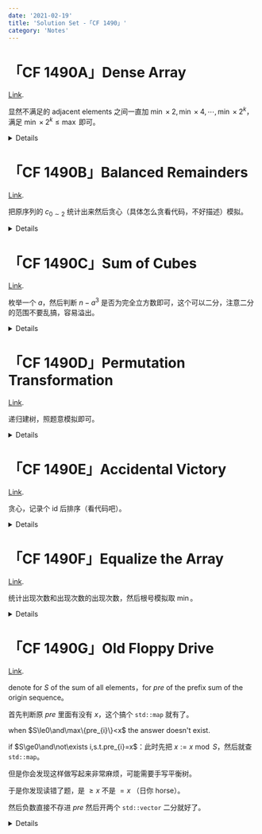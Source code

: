 ```yaml
---
date: '2021-02-19'
title: 'Solution Set -「CF 1490」'
category: 'Notes'
---
```


# 「CF 1490A」Dense Array

[Link](https://codeforces.com/contest/1490/problem/A).

显然不满足的 adjacent elements 之间一直加 $\min\times2,\min\times4,\cdots,\min\times2^{k}$，满足 $\min\times2^{k}\le\max$ 即可。

<details>

```cpp
#include<cmath>
#include<cstdio>
#include<algorithm>
using namespace std;
int t,n,a[60],ans;
bool judge(double one,double ano)
{
	return max(one,ano)/min(one,ano)<=2.0;
}
int jump(int one,int ano)
{
	int cone=min(one,ano),cano=max(one,ano),res=0;
	while(cone<=cano)
	{
		if((cone<<1)>=cano)	break;
		else
		{
			cone<<=1;
			res++;
		}
	}
	return res;
}
int main()
{
	scanf("%d",&t);
	while(t--)
	{
		ans=0;
		scanf("%d",&n);
		for(int i=1;i<=n;++i)	scanf("%d",&a[i]);
		for(int i=2;i<=n;++i)	ans+=judge(a[i],a[i-1])?0:jump(a[i],a[i-1]);
		printf("%d\n",ans);
	}
	return 0;
}
```

</details>

# 「CF 1490B」Balanced Remainders

[Link](https://codeforces.com/contest/1490/problem/B).

把原序列的 $c_{0\sim2}$ 统计出来然后贪心（具体怎么贪看代码，不好描述）模拟。

<details>

```cpp
#include<cstdio>
#include<algorithm>
using namespace std;
int t,n,a[30010],c[3],ans;
int main()
{
	scanf("%d",&t);
	while(t--)
	{
		scanf("%d",&n);
		for(int i=1;i<=n;++i)
		{
			scanf("%d",&a[i]);
			++c[a[i]%3];
		}
		while((c[0]^c[1])||(c[0]^c[2]))
		{
			ans++;
			if(c[0]==*max_element(c,c+3))
			{
				--c[0];
				++c[1];
			}
			else if(c[1]==*max_element(c,c+3))
			{
				--c[1];
				++c[2];
			}
			else
			{
				--c[2];
				++c[0];
			}
		}
		printf("%d\n",ans);
		for(int i=0;i<3;++i)	c[i]=0;
		ans=0;
	}
	return 0;
}
```

</details>

# 「CF 1490C」Sum of Cubes

[Link](https://codeforces.com/contest/1490/problem/C).

枚举一个 $a$，然后判断 $n-a^{3}$ 是否为完全立方数即可，这个可以二分，注意二分的范围不要乱搞，容易溢出。

<details>

```cpp
#include<cmath>
#include<cstdio>
using namespace std;
int t,flag;
long long n;
long long cud(long long x)
{
	return x*x*x;
}
bool check(long long x)
{
	long long l=1,r=pow(x,1.0/3.0)+5;
	while(l<=r)
	{
		long long mid=(l+r)>>1;
		if(cud(mid)>x)	r=mid-1;
		else if(cud(mid)<x)	l=mid+1;
		else	return true;
	}
	return false;
}
int main()
{
	scanf("%d",&t);
	while(t--)
	{
		flag=0;
		scanf("%lld",&n);
		for(int i=1;cud(i)<n;++i)
		{
			if(check(n-cud(i)))
			{
				flag=1;
				break;
			}
		}
		if(flag)	printf("YES\n");
		else	printf("NO\n");
	}
	return 0;
}
```

</details>

# 「CF 1490D」Permutation Transformation

[Link](https://codeforces.com/contest/1490/problem/D).

递归建树，照题意模拟即可。

<details>

```cpp
#include<queue>
#include<cstdio>
#include<algorithm>
using namespace std;
vector<int> e[110];
int t,n,a[110],dep[110];
int build(int l,int r)
{
	if(l>r)	return -1;
	int root=0,pos=0;
	for(int i=l;i<=r;++i)
	{
		if(a[i]>root)
		{
			root=a[i];
			pos=i;
		}
	}
	if(l^r)
	{
		int one=build(l,pos-1),ano=build(pos+1,r);
		if(~one)	e[root].push_back(one);
		if(~ano)	e[root].push_back(ano);
		return root;
	}
	else	return root;
}
void dfs(int x)
{
	for(int i=0;i<e[x].size();++i)
	{
		int y=e[x][i];
		dep[y]=dep[x]+1;
		dfs(y);
	}
}
int main()
{
	scanf("%d",&t);
	while(t--)
	{
		scanf("%d",&n);
		for(int i=1;i<=n;++i)	scanf("%d",&a[i]);
		dfs(build(1,n));
		for(int i=1;i<=n;++i)	printf("%d ",dep[a[i]]);
		printf("\n");
		for(int i=1;i<=n;++i)
		{
			dep[i]=0;
			e[i].clear();
		}
	}
	return 0;
}
```

</details>

# 「CF 1490E」Accidental Victory

[Link](https://codeforces.com/contest/1490/problem/E).

贪心，记录个 id 后排序（看代码吧）。

<details>

```cpp
#include<queue>
#include<cstdio>
#include<algorithm>
using namespace std;
vector<int> ans;
pair<long long,int> a[200010];
int t,n;
int main()
{
	scanf("%d",&t);
	while(t--)
	{
		scanf("%d",&n);
		for(int i=1;i<=n;++i)
		{
			scanf("%lld",&a[i].first);
			a[i].second=i;
		}
		sort(a+1,a+n+1);
		for(int i=1;i<=n;++i)	a[i].first+=a[i-1].first;
		ans.push_back(a[n].second);
		for(int i=n-1;i>=1;--i)
		{
			if(a[i].first>=a[i+1].first-a[i].first)	ans.push_back(a[i].second);
			else	break;
		}
		sort(ans.begin(),ans.end());
		printf("%d\n",(int)ans.size());
		for(int i=0;i<ans.size();++i)	printf("%d ",ans[i]);
		printf("\n");
		ans.clear();
		for(int i=1;i<=n;++i)	a[i]=make_pair(0,0);
	}
	return 0;
}
```

</details>

# 「CF 1490F」Equalize the Array

[Link](https://codeforces.com/contest/1490/problem/F).

统计出现次数和出现次数的出现次数，然后根号模拟取 $\min$。

<details>

```cpp
#include<map>
#include<cstdio>
#include<algorithm>
using namespace std;
const int INF=1e9;
map<int,int> one,ano;
int t,n,a[200010],ans;
int main()
{
	scanf("%d",&t);
	while(t--)
	{
		scanf("%d",&n);
		for(int i=1;i<=n;++i)
		{
			scanf("%d",&a[i]);
			++one[a[i]];
		}
		for(map<int,int>::iterator now=one.begin();now!=one.end();++now)	++ano[now->second];
		ans=INF;
		int l=0,r=n,c=one.size();
		for(map<int,int>::iterator now=ano.begin();now!=ano.end();++now)
		{
			ans=min(ans,l+r-c*now->first);
			l+=now->first*now->second;
			r-=now->first*now->second;
			c-=now->second;
		}
		printf("%d\n",ans);
		one.clear();
		ano.clear();
	}
	return 0;
}
```

</details>

# 「CF 1490G」Old Floppy Drive

[Link](https://codeforces.com/contest/1490/problem/G).

denote for $S$ of the sum of all elements，for $pre$ of the prefix sum of the origin sequence。

首先判断原 $pre$ 里面有没有 $x$，这个搞个 `std::map` 就有了。

when $S\le0\and\max\{pre_{i}\}<x$ the answer doesn't exist.

if $S\ge0\and\not\exists i,s.t.pre_{i}=x$：此时先把 $x:=x\bmod S$，然后就查 `std::map`。

但是你会发现这样做写起来非常麻烦，可能需要手写平衡树。

于是你发现读错了题，是 $\ge x$ 不是 $=x$ （日你 horse）。

然后负数直接不存进 $pre$ 然后开两个 `std::vector` 二分就好了。

<details>

```cpp
#include<vector>
#include<cstdio>
#include<algorithm>
using namespace std;
const long long INF=1e18;
vector<long long> onepre;
vector<int> anopre;
long long x,S,mx,len;
int t,n,m;
int main()
{
	scanf("%d",&t);
	while(t--)
	{
		mx=-INF;
		S=0;
		scanf("%d %d",&n,&m);
		for(int i=1;i<=n;++i)
		{
			scanf("%lld",&x);
			S+=x;
			if(onepre.empty()||S>*(prev(onepre.end())))
			{
				onepre.push_back(S);
				anopre.push_back(i-1);
			}
			mx=max(S,mx);
		}
//		printf("-------------------------\n");
//		printf("onemp area:\n");
//		for(auto now:onemp)
//		{
//			printf("    preval=%lld ; preval appearing position=",now.first);
//			for(auto won:now.second)	printf("%d ",won);
//			printf("\n");
//		}
//		printf("\nanomp area:\n");
//		for(auto now:anomp)
//		{
//			printf("[preval=%lld boolean=%d]\n",now.first,now.second);
//		}
//		printf("-------------------------\n");
		while(m--)
		{
//			int minuser=0;
			scanf("%lld",&x);
			if(lower_bound(onepre.begin(),onepre.end(),x)!=onepre.end())	printf("%d ",anopre[lower_bound(onepre.begin(),onepre.end(),x)-onepre.begin()]);
			else if(S<=0)	printf("-1 ");
			else
			{
//				minuser=((x%S)==0);
				len=(mx<x)?((x-mx+S-1)/S):0;
//				printf("(%lld %lld %lld %lld)",x,S,x%S,x/S);
				printf("%lld ",(lower_bound(onepre.begin(),onepre.end(),x%S)==onepre.end())?(-1):(len*n+anopre[lower_bound(onepre.begin(),onepre.end(),x-len*S)-onepre.begin()])/*((((x%S)==0)?(0):(anopre[lower_bound(onepre.begin(),onepre.end(),x%S)-onepre.begin()]))+(int)(x/S)*len-minuser)*/);
			}
		}
		printf("\n");
		onepre.clear();
		anopre.clear();
	}
	return 0;
}
```

</details>